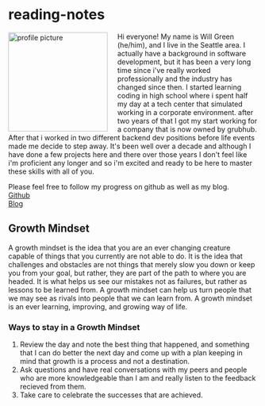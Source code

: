 # reading-notes

<img src="https://avatars.githubusercontent.com/u/696086?v=4" alt="profile picture" align="left" width="200" height="200" style="margin-right: 20px;">Hi everyone! My name is Will Green (he/him), and I live in the Seattle area. I actually have a background in software development, but it has been a very long time since i've really worked professionally and the industry has changed since then. I started learning coding in high school where i spent half my day at a tech center that simulated working in a corporate environment. after two years of that I got my start working for a company that is now owned by grubhub. After that i worked in two different backend dev positions before life events made me decide to step away. It's been well over a decade and although I have done a few projects here and there over those years I don't feel like i'm proficient any longer and so i'm excited and ready to be here to master these skills with all of you.

Please feel free to follow my progress on github as well as my blog.  
[Github](https://github.com/tehbillis/)  
[Blog](https://tehbillis.github.io/)

## Growth Mindset

A growth mindset is the idea that you are an ever changing creature capable of things that you currently are not able to do. It is the idea that challenges and obstacles are not things that merely slow you down or keep you from your goal, but rather, they are part of the path to where you are headed. It is what helps us see our mistakes not as failures, but rather as lessons to be learned from. A growth mindset can help us turn people that we may see as rivals into people that we can learn from. A growth mindset is an ever learning, improving, and growing way of life.

### Ways to stay in a Growth Mindset
1. Review the day and note the best thing that happened, and something that I can do better the next day and come up with a plan keeping in mind that growth is a process and not a destination.
2. Ask questions and have real conversations with my peers and people who are more knowledgeable than I am and really listen to the feedback recieved from them.
3. Take care to celebrate the successes that are achieved.

